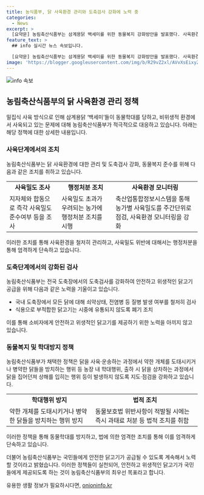 ```yaml
---
title: 농식품부, 닭 사육환경 관리와 도축검사 강화에 노력 중
categories:
  - News
excerpt: >
  [요약문] 농림축산식품부는 삼계용닭 백세미를 위한 동물복지 강화방안을 발표했다. 사육환경 모니터링을 위해 축산업통합정보시스템을 활용하고, 도축장에서의 검사를 강화하여 안전한 닭고기 공급을 위해 노력할 계획이다. 또한, 학대행위 및 동물보호법 위반시 법적 조치를 취할 예정이며, 관련 문의는 농림축산식품부로 문의할 수 있다. 
feature_text: >
  ## info 실시간 뉴스 속보입니다.

  [요약문] 농림축산식품부는 삼계용닭 백세미를 위한 동물복지 강화방안을 발표했다. 사육환경 모니터링을 위해 축산업통합정보시스템을 활용하고, 도축장에서의 검사를 강화하여 안전한 닭고기 공급을 위해 노력할 계획이다. 또한, 학대행위 및 동물보호법 위반시 법적 조치를 취할 예정이며, 관련 문의는 농림축산식품부로 문의할 수 있다. 
image: 'https://blogger.googleusercontent.com/img/b/R29vZ2xl/AVvXsEixyZcFfHzMRdzZMjFBmAUKJYCLCGyLL1o632UiGVXcaFdKo_bkvkuCioo0uUKlGfBVcT3P84aROyZIXSBEx3Aw5nCQ3pTgDom1WDC4m8eifvWiAmWEEVb4x6G_l8C0QH225ldMjyaFvpxGEBGNO37VmDTDMHGhJPq73UglMfDca1-0aw/s1600/blogspot.png'
---
```


<p><img src="https://blogger.googleusercontent.com/img/b/R29vZ2xl/AVvXsEixyZcFfHzMRdzZMjFBmAUKJYCLCGyLL1o632UiGVXcaFdKo_bkvkuCioo0uUKlGfBVcT3P84aROyZIXSBEx3Aw5nCQ3pTgDom1WDC4m8eifvWiAmWEEVb4x6G_l8C0QH225ldMjyaFvpxGEBGNO37VmDTDMHGhJPq73UglMfDca1-0aw/s1600/blogspot.png" alt="info 속보" /></p>

<h2 data-ke-size="size26">농림축산식품부의 닭 사육환경 관리 정책</h2>

<p data-ke-size="size16">밀집식 사육 방식으로 인해 삼계용닭 ‘백세미’들이 동물학대를 당하고, 비위생적 환경에서 사육되고 있는 문제에 대해 농림축산식품부가 적극적으로 대응하고 있습니다. 아래는 해당 정책에 대한 상세한 내용입니다.</p>

<h3>사육단계에서의 조치</h3>

<p data-ke-size="size16">농림축산식품부는 닭 사육환경에 대한 관리 및 도축검사 강화, 동물복지 준수를 위해 다음과 같은 조치를 취하고 있습니다.</p>

<table>
    <tr>
        <td style="text-align: center; height: 17px;"><b>사육밀도 조사</b></td>
        <td style="text-align: center; height: 17px;"><b>행정처분 조치</b></td>
        <td style="text-align: center; height: 17px;"><b>사육환경 모니터링</b></td>
    </tr>
    <tr>
        <td style="text-align: left;">지자체와 합동으로 즉각 사육밀도 준수여부 등을 조사</td>
        <td style="text-align: left;">사육밀도 초과가 우려되는 농가에 행정처분 조치를 시행</td>
        <td style="text-align: left;">축산업통합정보시스템을 통해 농가별 사육밀도를 주간단위로 점검, 사육환경 모니터링을 강화</td>
    </tr>
</table>

<p data-ke-size="size16">이러한 조치를 통해 사육환경을 철저히 관리하고, 사육밀도 위반에 대해서는 행정처분을 통해 엄격하게 단속하고 있습니다.</p>

<h3>도축단계에서의 강화된 검사</h3>

<p data-ke-size="size16">농림축산식품부는 전국 도축장에서의 도축검사를 강화하여 안전하고 위생적인 닭고기 공급을 위해 다음과 같은 노력을 기울이고 있습니다.</p>

<ul>
    <li>국내 도축장에서 모든 닭에 대해 쇠약상태, 전염병 등 질병 발생 여부를 철저히 검사</li>
    <li>식용으로 부적합한 닭고기는 시중에 유통되지 않도록 폐기 조치</li>
</ul>

<p data-ke-size="size16">이를 통해 소비자에게 안전하고 위생적인 닭고기를 제공하기 위한 노력을 아끼지 않고 있습니다.</p>

<h3>동물복지 및 학대방지 정책</h3>

<p data-ke-size="size16">농림축산식품부가 채택한 정책은 닭을 사육‧운송하는 과정에서 약한 개체를 도태시키거나 병약한 닭들을 방치하는 행위 등 농장 내 학대행위, 출하 시 닭을 상차하는 과정에서 닭을 집어던져 상해를 입히는 행위 등이 발생하지 않도록 지도‧점검을 강화하고 있습니다.</p>

<table>
    <tr>
        <td style="text-align: center; height: 17px;"><b>학대행위 방지</b></td>
        <td style="text-align: center; height: 17px;"><b>법적 조치</b></td>
    </tr>
    <tr>
        <td style="text-align: left;">약한 개체를 도태시키거나 병약한 닭들을 방치하는 행위 방지</td>
        <td style="text-align: left;">동물보호법 위반사항이 적발될 시에는 즉시 과태료 처분 등 법적 조치를 취함</td>
    </tr>
</table>

<p data-ke-size="size16">이러한 정책을 통해 동물학대를 방지하고, 법에 의한 엄격한 조치를 통해 이를 엄격하게 단속하고 있습니다.</p>

<p data-ke-size="size16">더불어 농림축산식품부는 국민들에게 안전한 닭고기가 공급될 수 있도록 계속해서 노력할 것이라고 밝혔습니다. 이러한 정책들이 실천되어, 안전하고 위생적인 닭고기가 국민들에게 제공되도록 하는 것이 농림축산식품부의 최우선 목표라고 합니다.</p>
유용한 생활 정보가 필요하시다면, <a href="https://onioninfo.kr" rel="dofollow">onioninfo.kr</a>


